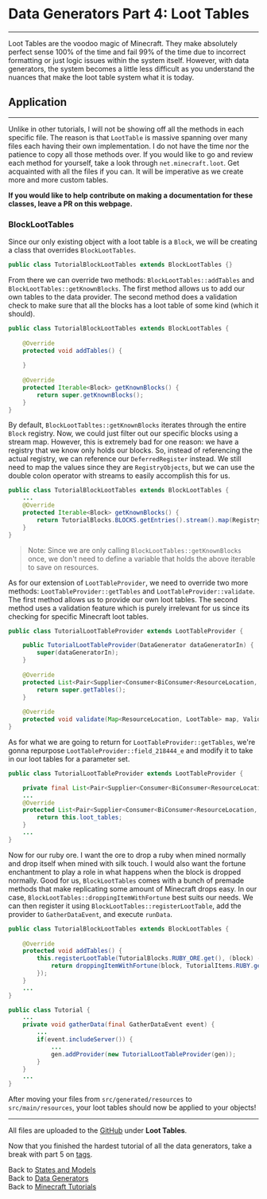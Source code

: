 # <a name="loot_tables"></a>Data Generators Part 4: Loot Tables
---

Loot Tables are the voodoo magic of Minecraft. They make absolutely perfect sense 100% of the time and fail 99% of the time due to incorrect formatting or just logic issues within the system itself. However, with data generators, the system becomes a little less difficult as you understand the nuances that make the loot table system what it is today.

## <a name="application"></a>Application
---

Unlike in other tutorials, I will not be showing off all the methods in each specific file. The reason is that `LootTable` is massive spanning over many files each having their own implementation. I do not have the time nor the patience to copy all those methods over. If you would like to go and review each method for yourself, take a look through `net.minecraft.loot`. Get acquainted with all the files if you can. It will be imperative as we create more and more custom tables.

**If you would like to help contribute on making a documentation for these classes, leave a PR on this webpage.**

### <a name="blockloottables"></a>BlockLootTables

Since our only existing object with a loot table is a `Block`, we will be creating a class that overrides `BlockLootTables`.

```java
public class TutorialBlockLootTables extends BlockLootTables {}
```

From there we can override two methods: `BlockLootTables::addTables` and `BlockLootTables::getKnownBlocks`. The first method allows us to add our own tables to the data provider. The second method does a validation check to make sure that all the blocks has a loot table of some kind (which it should).

```java
public class TutorialBlockLootTables extends BlockLootTables {
	
	@Override
	protected void addTables() {
		
	}
	
	@Override
	protected Iterable<Block> getKnownBlocks() {
		return super.getKnownBlocks();
	}
}
```

By default, `BlockLootTabltes::getKnownBlocks` iterates through the entire `Block` registry. Now, we could just filter out our specific blocks using a stream map. However, this is extremely bad for one reason: we have a registry that we know only holds our blocks. So, instead of referencing the actual registry, we can reference our `DeferredRegister` instead. We still need to map the values since they are `RegistryObjects`, but we can use the double colon operator with streams to easily accomplish this for us.

```java
public class TutorialBlockLootTables extends BlockLootTables {
	...
	@Override
	protected Iterable<Block> getKnownBlocks() {
		return TutorialBlocks.BLOCKS.getEntries().stream().map(RegistryObject::get)::iterator;
	}
}
```

> Note: Since we are only calling `BlockLootTables::getKnownBlocks` once, we don't need to define a variable that holds the above iterable to save on resources.

As for our extension of `LootTableProvider`, we need to override two more methods: `LootTableProvider::getTables` and `LootTableProvider::validate`. The first method allows us to provide our own loot tables. The second method uses a validation feature which is purely irrelevant for us since its checking for specific Minecraft loot tables.

```java
public class TutorialLootTableProvider extends LootTableProvider {

	public TutorialLootTableProvider(DataGenerator dataGeneratorIn) {
		super(dataGeneratorIn);
	}
	
	@Override
	protected List<Pair<Supplier<Consumer<BiConsumer<ResourceLocation, Builder>>>, LootParameterSet>> getTables() {
		return super.getTables();
	}
	
	@Override
	protected void validate(Map<ResourceLocation, LootTable> map, ValidationTracker validationtracker) {}
}
```

As for what we are going to return for `LootTableProvider::getTables`, we're gonna repurpose `LootTableProvider::field_218444_e` and modify it to take in our loot tables for a parameter set.

```java
public class TutorialLootTableProvider extends LootTableProvider {

	private final List<Pair<Supplier<Consumer<BiConsumer<ResourceLocation, LootTable.Builder>>>, LootParameterSet>> loot_tables = ImmutableList.of(Pair.of(TutorialBlockLootTables::new, LootParameterSets.BLOCK));
	...
	@Override
	protected List<Pair<Supplier<Consumer<BiConsumer<ResourceLocation, Builder>>>, LootParameterSet>> getTables() {
		return this.loot_tables;
	}
	...
}
```

Now for our ruby ore. I want the ore to drop a ruby when mined normally and drop itself when mined with silk touch. I would also want the fortune enchantment to play a role in what happens when the block is dropped normally. Good for us, `BlockLootTables` comes with a bunch of premade methods that make replicating some amount of Minecraft drops easy. In our case, `BlockLootTables::droppingItemWithFortune` best suits our needs. We can then register it using `BlockLootTables::registerLootTable`, add the provider to `GatherDataEvent`, and execute `runData`.

```java
public class TutorialBlockLootTables extends BlockLootTables {
	
	@Override
	protected void addTables() {
		this.registerLootTable(TutorialBlocks.RUBY_ORE.get(), (block) -> {
			return droppingItemWithFortune(block, TutorialItems.RUBY.get());
		});
	}
	...
}
```

```java
public class Tutorial {
	...
	private void gatherData(final GatherDataEvent event) {
		...
		if(event.includeServer()) {
			...
			gen.addProvider(new TutorialLootTableProvider(gen));
		}
	}
	...
}
```

After moving your files from `src/generated/resources` to `src/main/resources`, your loot tables should now be applied to your objects!

---
All files are uploaded to the [GitHub](https://github.com/ChampionAsh5357/1.16.x-Minecraft-Tutorial/tree/1.16.1-32.0.61-web) under **Loot Tables**.

Now that you finished the hardest tutorial of all the data generators, take a break with part 5 on [tags](./tags).

Back to [States and Models](./models)  
Back to [Data Generators](../../index#data-generators)  
Back to [Minecraft Tutorials](../../index)  